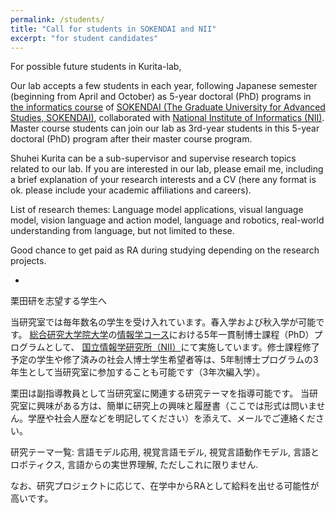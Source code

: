 ```yaml
---
permalink: /students/
title: "Call for students in SOKENDAI and NII"
excerpt: "for student candidates"
---
```


For possible future students in Kurita-lab,

Our lab accepts a few students in each year, following Japanese semester (beginning from April and October) as 5-year doctoral (PhD) programs in [the informatics course](https://www.soken.ac.jp/en/admission/application_info/informatics/) of [SOKENDAI (The Graduate University for Advanced Studies, SOKENDAI)](https://www.soken.ac.jp/en/admission/), collaborated with [National Institute of Informatics (NII)](https://www.nii.ac.jp/graduate/en/). Master course students can join our lab as 3rd-year students in this 5-year doctoral (PhD)  program after their master course program.

Shuhei Kurita can be a sub-supervisor and supervise research topics related to our lab.
If you are interested in our lab, please email me, including a brief explanation of your research interests and a CV (here any format is ok. please include your academic affiliations and careers).

List of research themes: Language model applications, visual language model, vision language and action model, language and robotics, real-world understanding from language, but not limited to these.

Good chance to get paid as RA during studying depending on the research projects.

*

栗田研を志望する学生へ

当研究室では毎年数名の学生を受け入れています。春入学および秋入学が可能です。
[総合研究大学院大学](https://www.soken.ac.jp/admission/)の[情報学コース](https://www.soken.ac.jp/admission/application_info/informatics/index.html)における5年一貫制博士課程（PhD）プログラムとして、
[国立情報学研究所（NII）](https://www.nii.ac.jp/graduate)にて実施しています。修士課程修了予定の学生や修了済みの社会人博士学生希望者等は、5年制博士プログラムの3年生として当研究室に参加することも可能です（3年次編入学）。

栗田は副指導教員として当研究室に関連する研究テーマを指導可能です。
当研究室に興味がある方は、簡単に研究上の興味と履歴書（ここでは形式は問いません。学歴や社会人歴などを明記してください）を添えて、メールでご連絡ください。

研究テーマ一覧: 言語モデル応用, 視覚言語モデル, 視覚言語動作モデル, 言語とロボティクス, 言語からの実世界理解, ただしこれに限りません.

なお、研究プロジェクトに応じて、在学中からRAとして給料を出せる可能性が高いです。
